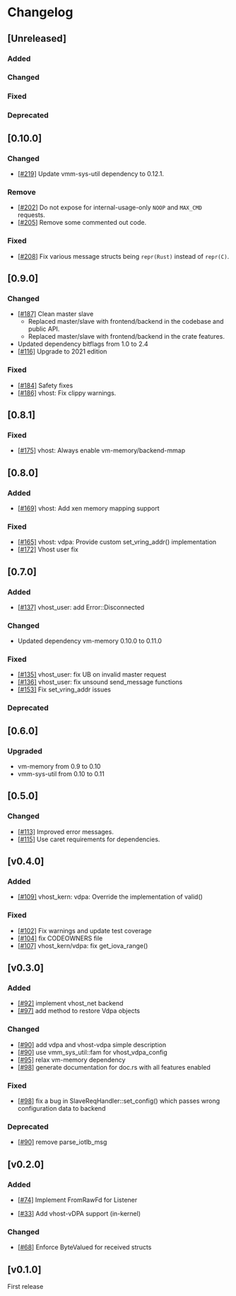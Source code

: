 # Changelog
## [Unreleased]

### Added

### Changed

### Fixed

### Deprecated

## [0.10.0]

### Changed
- [[#219]](https://github.com/rust-vmm/vhost/pull/219) Update vmm-sys-util dependency to 0.12.1.

### Remove
- [[#202](https://github.com/rust-vmm/vhost/pull/202)] Do not expose for internal-usage-only `NOOP` and `MAX_CMD` requests.
- [[#205](https://github.com/rust-vmm/vhost/pull/205)] Remove some commented out code.

### Fixed
- [[#208](https://github.com/rust-vmm/vhost/pull/208)] Fix various message structs being `repr(Rust)` instead of `repr(C)`.

## [0.9.0]

### Changed
- [[#187]](https://github.com/rust-vmm/vhost/pull/187) Clean master slave
  - Replaced master/slave with frontend/backend in the codebase and public API.
  - Replaced master/slave with frontend/backend in the crate features.
- Updated dependency bitflags from 1.0 to 2.4
- [[#116]](https://github.com/rust-vmm/vhost/pull/116) Upgrade to 2021 edition

### Fixed
- [[#184]](https://github.com/rust-vmm/vhost/pull/184) Safety fixes
- [[#186]](https://github.com/rust-vmm/vhost/pull/186) vhost: Fix clippy warnings.

## [0.8.1]

### Fixed
- [[#175]](https://github.com/rust-vmm/vhost/pull/175) vhost: Always enable vm-memory/backend-mmap

## [0.8.0]

### Added
- [[#169]](https://github.com/rust-vmm/vhost/pull/160) vhost: Add xen memory mapping support

### Fixed
- [[#165]](https://github.com/rust-vmm/vhost/pull/165) vhost: vdpa: Provide custom set_vring_addr() implementation
- [[#172]](https://github.com/rust-vmm/vhost/pull/172) Vhost user fix

## [0.7.0]

### Added
- [[#137]](https://github.com/rust-vmm/vhost/pull/137) vhost_user: add Error::Disconnected

### Changed
- Updated dependency vm-memory 0.10.0 to 0.11.0

### Fixed
- [[#135]](https://github.com/rust-vmm/vhost/pull/135) vhost_user: fix UB on invalid master request
- [[#136]](https://github.com/rust-vmm/vhost/pull/136) vhost_user: fix unsound send_message functions
- [[#153]](https://github.com/rust-vmm/vhost/pull/153) Fix set_vring_addr issues

### Deprecated

## [0.6.0]

### Upgraded
- vm-memory from 0.9 to 0.10
- vmm-sys-util from 0.10 to 0.11

## [0.5.0]

### Changed
- [[#113]](https://github.com/rust-vmm/vhost/pull/113) Improved error messages.
- [[#115]](https://github.com/rust-vmm/vhost/pull/115) Use caret requirements for dependencies.

## [v0.4.0]

### Added
- [[#109]](https://github.com/rust-vmm/vhost/pull/109) vhost_kern: vdpa: Override the implementation of valid()

### Fixed
- [[#102]](https://github.com/rust-vmm/vhost/pull/102) Fix warnings and update test coverage
- [[#104]](https://github.com/rust-vmm/vhost/pull/104) fix CODEOWNERS file
- [[#107]](https://github.com/rust-vmm/vhost/pull/107) vhost_kern/vdpa: fix get_iova_range()

## [v0.3.0]

### Added
- [[#92]](https://github.com/rust-vmm/vhost/pull/92) implement vhost_net backend
- [[#97]](https://github.com/rust-vmm/vhost/pull/97) add method to restore Vdpa objects

### Changed
- [[#90]](https://github.com/rust-vmm/vhost/pull/90) add vdpa and vhost-vdpa simple description
- [[#90]](https://github.com/rust-vmm/vhost/pull/90) use vmm_sys_util::fam for vhost_vdpa_config
- [[#95]](https://github.com/rust-vmm/vhost/pull/95) relax vm-memory dependency
- [[#98]](https://github.com/rust-vmm/vhost/pull/98) generate documentation for doc.rs with all features enabled

### Fixed
- [[#98]](https://github.com/rust-vmm/vhost/pull/98) fix a bug in SlaveReqHandler::set_config() which passes wrong configuration data to backend

### Deprecated
- [[#90]](https://github.com/rust-vmm/vhost/pull/90) remove parse_iotlb_msg

## [v0.2.0]

### Added

- [[#74]](https://github.com/rust-vmm/vhost/pull/74) Implement FromRawFd for Listener

- [[#33]](https://github.com/rust-vmm/vhost/pull/33) Add vhost-vDPA support (in-kernel)

### Changed

- [[#68]](https://github.com/rust-vmm/vhost/pull/68) Enforce ByteValued for received structs

## [v0.1.0]

First release
